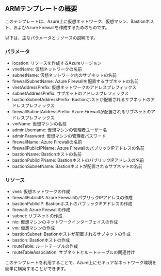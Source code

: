 ## ARMテンプレートの概要  
   このテンプレートは、Azure上に仮想ネットワーク、仮想マシン、Bastionホスト、およびAzure Firewallを作成するためのものです。  
   
以下は、主なパラメータとリソースの説明です。  
   
### パラメータ  
   
- location: リソースを作成するAzureリージョン  
- vnetName: 仮想ネットワークの名前  
- subnetName: 仮想ネットワーク内のサブネットの名前  
- firewallSubnetName: Azure Firewallを配置するサブネットの名前  
- vnetAddressPrefix: 仮想ネットワークのアドレスプレフィックス  
- subnetAddressPrefix: サブネットのアドレスプレフィックス  
- bastionSubnetAddressPrefix: Bastionホストが配置されるサブネットのアドレスプレフィックス  
- firewallSubnetAddressPrefix: Azure Firewallが配置されるサブネットのアドレスプレフィックス  
- vmName: 仮想マシンの名前  
- adminUsername: 仮想マシンの管理者ユーザー名  
- adminPassword: 仮想マシンの管理者パスワード  
- firewallName: Azure Firewallの名前  
- firewallPublicIPName: Azure FirewallのパブリックIPアドレスの名前  
- bastionName: Bastionホストの名前  
- bastionPublicIPName: BastionホストのパブリックIPアドレスの名前  
- bastionSubnetName: Bastionホストが配置されるサブネットの名前  
   
### リソース  
   
- vnet: 仮想ネットワークの作成  
- firewallPublicIP: Azure FirewallのパブリックIPアドレスの作成  
- bastionPublicIP: BastionホストのパブリックIPアドレスの作成  
- firewall: Azure Firewallの作成  
- subnet: サブネットの作成  
- nic: 仮想マシンのネットワークインターフェイスの作成  
- vm: 仮想マシンの作成  
- bastionSubnet: Bastionホストが配置されるサブネットの作成  
- bastion: Bastionホストの作成  
- routeTable: ルートテーブルの作成  
- routeTableAssociation: サブネットとルートテーブルの関連付け  
   
このテンプレートを利用することで、Azure上にセキュアなネットワーク環境を簡単に構築することができます。